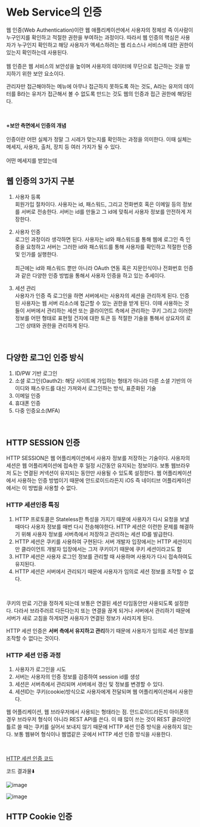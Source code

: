 # Web Service의 인증
웹 인증(Web Authentication)이란 웹 애플리케이션에서 사용자의 정체성 즉 이사람이 누구인지를 확인하고 적절한 권한을 부여하는 과정이다.
따라서 웹 인증의 핵심은 사용자가 누구인지 확인하고 해당 사용자가 액세스하려는 웹 리소스나 서비스에 대한 권한이 있는지 확인하는데 사용된다. 
<br><br>
웹 인증은 웹 서비스의 보안성을 높이며 사용자의 데이터에 무단으로 접근하는 것을 방지하기 위한 보안 요소이다.

관리자만 접근해야하는 메뉴에 아무나 접근하지 못하도록 하는 것도, A라는 유저의 데이터를 B라는 유저가 접근해서 볼 수 없도록 만드는 것도 웹의 인증과 접근 권한에 해당된다.

<br> 

**+보안 측면에서 인증의 개념**
<br><br>
인증이란 어떤 실체가 정말 그 시레가 맞는지를 확인하는 과정을 의미한다.
이때 실체는 메세지, 사용자, 출처, 장치 등 여러 가지가 될 수 있다.
<br><br>
어떤 메세지를 받았는데 



## 웹 인증의 3가지 구분

1. 사용자 등록 <br>
회원가입 절차이다.
사용자는 id, 패스워드, 그리고 전화번호 혹은 이메일 등의 정보를 서버로 전송한다.
서버는 id를 만들고 그 id에 맞춰서 사용자 정보를 안전하게 저장한다.

2. 사용자 인증<br>
로그인 과정이라 생각하면 된다.
사용자는 id와 패스워드를 통해 웹에 로그인 즉 인증을 요청하고 서버는 그러한 id와 패스워드를 통해 사용자를 확인하고 적절한 인증 및 인가를 실행한다.
<br><br>
최근에는 id와 패스워드 뿐만 아니라 OAuth 연동 혹은 지문인식이나 전화번호 인증과 같은 다양한 인증 방법을 통해서 사용자 인증을 하고 있는 추세이다.

3. 세션 관리<br>
사용자가 인증 즉 로그인을 하면 서버에서는 사용자의 세션을 관리하게 된다.
인증된 사용자는 웹 서버 리소스에 접근할 수 있는 권한을 받게 된다.
이때 사용하는 것들이 서버에서 관리하는 세션 또는 클라이언트 측에서 관리하는 쿠키 그리고 이러한 정보를 어떤 형태로 표현헐 건지에 대한 토큰 등 적절한 기술을 통해서 상요자의 로그인 상태와 권한을 관리하게 된다.

<br>

## 다양한 로그인 인증 방식
1. ID/PW 기반 로그인
2. 소셜 로그인(Oauth2): 해당 사이트에 가입하는 형태가 아니라 다른 소셜 기반의 아이디와 패스우드를 대신 가져와서 로그인하는 방식, 표준화된 기술
3. 이메일 인증
4. 휴대폰 인증
5. 다중 인증요소(MFA)

<br>

## HTTP SESSION 인증
HTTP SESSION은 웹 어플리케이션에서 사용자 정보를 저장하는 기술이다.
사용자의 세션은 웹 어플리케이션에 접속한 후 일정 시간동안 유지되는 정보이다.
보통 웹브라우저 도는 연결된 커넥션이 유지되는 동안만 사용될 수 있도록 설정한다.
웹 어플리케이션에서 사용하는 인증 방법이기 때문에 안드로이드라든지 iOS 즉 네이티브 어플리케이션에서는 이 방법을 사용할 수 없다.

### HTTP 세션인증 특징
1. HTTP 프로토콜은 Stateless한 특성을 가지기 때문에 사용자가 다시 요청을 보낼 때마다 사용자 정보를 매번 다시 전송해야한다. HTTP 세션은 이런한 문제를 해결하기 위해 사용자 정보를 서버측에서 저장하고 관리하는 세션 ID를 발급한다.
2. HTTP 세션은 쿠키를 사용하여 구현된다: 서버 개발자 입장에서는 HTTP 세션이지만 클라이언트 개발자 입장에서는 그저 쿠키이기 때문에 쿠키 세션이라고도 함
3. HTTP 세션은 사용자 로그인 정보를 관리할 때 사용하며 사용자가 다시 접속하여도 유지된다.
4. HTTP 세션은 서버에서 관리되기 때문에 사용자가 임의로 세션 정보를 조작할 수 없다.
<br>

쿠키의 만료 기간을 정하게 되는데 보통은 연결된 세션 타임동안만 사용되도록 설정한다.
다라서 브라주러르 다든다는지 또는 연결을 끊게 되거나 서버에서 관리하기 때문에 서버가 새로 고침을 하게되면 사용자가 연결된 정보가 사라지게 된다.
<br>

HTTP 세션 인증은 **서버 측에서 유지하고 관리**하기 때문에 사용자가 임의로 세션 정보를 조작할 수 없다는 것이다.
<br>

### HTTP 세션 인증 과정
1. 사용자가 로그인을 시도
2. 서버는 사용자의 인증 정보를 검증하여 session id를 생성
3. 세션은 서버측에서 관리되며 서버에서 갱신 및 정보를 변경할 수 있다.
4. 세션ID는 쿠키(cookie)방식으로 사용자에게 전달되며 웹 어플리케이션에서 사용한다.

웹 어플리케이션, 웹 브라우저에서 사용되는 형태라는 점.
안드로이드라든지 아이폰의 경우 브라우저 형식이 아니라 REST API를 쓴다.
이 때 많이 쓰는 것이 REST 클라이언틀르 쓸 때는 쿠키를 실어서 보내지 않기 때문에 HTTP 세션 인증 방식을 사용하지 않는다.
보통 웹뷰어 형식이나 웹앱같은 곳에서 HTTP 세션 인증 방식을 사용한다.

<br>

[HTTP 세션 인증 코드]()

코드 결과물⬇️

![image](https://github.com/user-attachments/assets/c9819e22-633c-4e5a-a23c-c04e6c755d05)

![image](https://github.com/user-attachments/assets/c85c7e4e-547b-4a9d-addf-746c6281e1e5)


## HTTP Cookie 인증